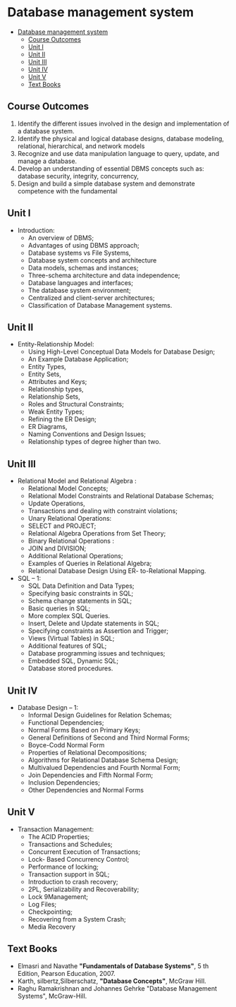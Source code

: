 # Database management system 

- [Database management system](#database-management-system)
  - [Course Outcomes](#course-outcomes)
  - [Unit I](#unit-i)
  - [Unit II](#unit-ii)
  - [Unit III](#unit-iii)
  - [Unit IV](#unit-iv)
  - [Unit V](#unit-v)
  - [Text Books](#text-books)

## Course Outcomes

1. Identify the different issues involved in the design and implementation of a database system.
2. Identify the physical and logical database designs, database modeling, relational, 
   hierarchical, and network models
3. Recognize and use data manipulation language to query, update, and manage a database.
4. Develop an understanding of essential DBMS concepts such as: database security, integrity, concurrency,
5. Design and build a simple database system and demonstrate competence with the fundamental

## Unit I

- Introduction: 
  - An overview of DBMS; 
  - Advantages of using DBMS approach; 
  - Database systems vs File Systems, 
  - Database system concepts and architecture 
  - Data models, schemas and instances; 
  - Three-schema architecture and data independence; 
  - Database languages and interfaces; 
  - The database system environment; 
  - Centralized and client-server architectures; 
  - Classification of Database Management systems.


## Unit II

- Entity-Relationship Model: 
  - Using High-Level Conceptual Data Models for Database Design; 
  - An Example Database Application; 
  - Entity Types, 
  - Entity Sets, 
  - Attributes and Keys; 
  - Relationship types, 
  - Relationship Sets, 
  - Roles and Structural Constraints; 
  - Weak Entity Types; 
  - Refining the ER Design; 
  - ER Diagrams, 
  - Naming Conventions and Design Issues; 
  - Relationship types of degree higher than two.

## Unit III

- Relational Model and Relational Algebra : 
  - Relational Model Concepts; 
  - Relational Model Constraints and Relational Database Schemas; 
  - Update Operations, 
  - Transactions and dealing with constraint violations; 
  - Unary Relational Operations: 
  - SELECT and PROJECT; 
  - Relational Algebra Operations from Set Theory; 
  - Binary Relational Operations : 
  - JOIN and DIVISION; 
  - Additional Relational Operations;
  - Examples of Queries in Relational Algebra; 
  - Relational Database Design Using ER- to-Relational Mapping.
- SQL – 1: 
  - SQL Data Definition and Data Types; 
  - Specifying basic constraints in SQL; 
  - Schema change statements in SQL; 
  - Basic queries in SQL; 
  - More complex SQL Queries.
  - Insert, Delete and Update statements in SQL; 
  - Specifying constraints as Assertion and Trigger; 
  - Views (Virtual Tables) in SQL; 
  - Additional features of SQL; 
  - Database programming issues and techniques; 
  - Embedded SQL, Dynamic SQL; 
  - Database stored procedures.

## Unit IV

- Database Design – 1: 
  - Informal Design Guidelines for Relation Schemas; 
  - Functional Dependencies; 
  - Normal Forms Based on Primary Keys; 
  - General Definitions of Second and Third Normal Forms; 
  - Boyce-Codd Normal Form 
  - Properties of Relational Decompositions; 
  - Algorithms for Relational Database Schema Design; 
  - Multivalued Dependencies and Fourth Normal Form; 
  - Join Dependencies and Fifth Normal Form; 
  - Inclusion Dependencies; 
  - Other Dependencies and Normal Forms 

## Unit V

- Transaction Management: 
  - The ACID Properties; 
  - Transactions and Schedules; 
  - Concurrent Execution of Transactions; 
  - Lock- Based Concurrency Control; 
  - Performance of locking; 
  - Transaction support in SQL; 
  - Introduction to crash recovery; 
  - 2PL, Serializability and Recoverability; 
  - Lock 9Management; 
  - Log Files; 
  - Checkpointing; 
  - Recovering from a System Crash; 
  - Media Recovery

## Text Books

- Elmasri and Navathe 
  **"Fundamentals of Database Systems"**,
  5 th Edition, Pearson Education, 2007.
- Karth, silbertz,Silberschatz,
  **"Database Concepts"**,
  McGraw Hill.
- Raghu Ramakrishnan and Johannes Gehrke
  "Database Management Systems",
  McGraw-Hill.